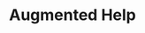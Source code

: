 ---
  id: "9341"
  fieldLayoutId: "89"
  uid: "6fb0a449-02ac-4f55-83e5-83aca06dbee3"
  enabled: "1"
  archived: "0"
  dateCreated: "2018-07-07 22:42:03"
  dateUpdated: "2019-01-28 02:47:25"
  siteSettingsId: "9341"
  slug: "augmented-help"
  siteId: "1"
  uri: "patterns/web/entry/augmented-help"
  enabledForSite: "1"
  sectionId: "2"
  typeId: "2"
  authorId: "1"
  postdateCreated: "2018-07-07 22:42:00"
  expirydateCreated: null
  contentId: "9338"
  title: "Augmented Help"
  field_allColorsComputed: null
  field_allColorsComputedIllustration: null
  field_allColorsComputedThumbnail: null
  field_appDescription: null
  field_appDescriptionSentiment: null
  field_audio: "0"
  field_authorFaq: null
  field_bgThumbPosition: "left top"
  field_body: null
  field_captureSize: null
  field_categoriesRaw: "learnability,\nfoolproofing,"
  field_categoryInPlainText: null
  field_coldThumbTransform: null
  field_colorPalette: null
  field_contributorName: null
  field_contributorUrl: null
  field_coverColor: null
  field_dominantColor: null
  field_externalContributor: "0"
  field_fetchWebsiteData: null
  field_fullName: null
  field_gfycatSource: "VillainousCheeryCamel"
  field_gif: "1"
  field_gumletUrl: null
  field_gumletUrlNoPreParse: null
  field_howHelps: "<p><strong>Learnability and Foolproofing.</strong></p>\n<p>Adobe CC is a comprehensive suite of design and media editing tools that come with multiple complex features. </p>\n<p>For a new user, an Adobe CC product can be daunting. Adobe tackles part of this complexity by providing an augmented help menu. This menu can teach users the specific location of particular tools and perform actions from a contextualized search query that will show the user the position of that specific action or tool. It also gives the user an alternative mechanic to execute operations directly from the help menu.</p>\n<p>By doing this, Adobe can provide a balanced learning system that can help the user to learn the location of features and tools. It also allows Adobe to offer a foolproofed experience that is friendly for beginners and occasional users, by allowing them to open and perform actions contextually.</p>"
  field_howWorks: "<p>When Adobe users are unsure about something, they can click the help menu of the top bar which will reveal a drop-down with a text entry field. The users can either select one of the top options or type a word related to what they are trying to do.</p>\n<p>In this example, a user is trying to accomplish something in Adobe Lightroom. The user types \"dat\" (three first letters of the term \"date\").</p>\n<p>The menu auto-completes the query in real time and defaults to \"Edit Date and Time\" which is what the user is trying to find in this case.</p>\n<p>When the user hovers over the result, Lightroom automatically opens the Edit menu and selects the option \"Edit Date and Time.\" Lightroom will also show a small vibrating arrow floating next to the menu item to increase the visibility of that particular menu item.</p>\n<p>At this point, the user can choose to click on the newly displayed menu, however, clicking the help menu result or hitting enter will also retrieve and open that functionality for the user.</p>"
  field_iconColors: null
  field_iconComputedColors: null
  field_illustrationSource: null
  field_imagePathRaw: ""
  field_imageTextOcr: null
  field_depthArticleBody: null
  field_lpSentimentScore: null
  field_lpUrl: null
  field_mediaEmbed: null
  field_mobileId: null
  field_mobileShotSrc: null
  field_newsObject: null
  field_pageFetchJsonString: null
  field_patternSrc: "Adobe CC"
  field_platformRaw: "Web"
  field_qualityDescription: null
  field_rawResponse: null
  field_readingDuration: null
  field_readingDurationSeconds: null
  field_readingEaseLevel: null
  field_readingEaseScore: null
  field_references: null
  field_screenshotColors: null
  field_screenshotComputedColors: null
  field_sourceFromArchive: null
  field_strategyDescription: null
  field_thumbColors: null
  field_thumbVideoUrl: null
  field_webDescription: null
  field_webTitle: null
  field_what: "<p>This is a solution found in modern Adobe CC products like Lightroom (and any Mac software that relies on this built-in functionality). When users perform a search query in the Help menu and select one of the results, Adobe will open the relevant menu and show that particular option or function with an arrow next to it.</p>"
  root: null
  lft: null
  rgt: null
  level: null
  structureId: null
  layout: layouts/post.njk
---